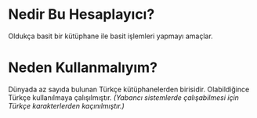 # Nedir Bu Hesaplayıcı?
Oldukça basit bir kütüphane ile basit işlemleri yapmayı amaçlar.
# Neden Kullanmalıyım?
Dünyada az sayıda bulunan Türkçe kütüphanelerden birisidir. Olabildiğince Türkçe kullanılmaya çalışılmıştır. <i>(Yabancı sistemlerde çalışabilmesi için Türkçe karakterlerden kaçınılmıştır.)</i>
